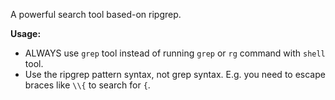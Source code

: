 A powerful search tool based-on ripgrep.

**Usage:**
- ALWAYS use `grep` tool instead of running `grep` or `rg` command with `shell` tool.
- Use the ripgrep pattern syntax, not grep syntax. E.g. you need to escape braces like `\\{` to search for `{`.
